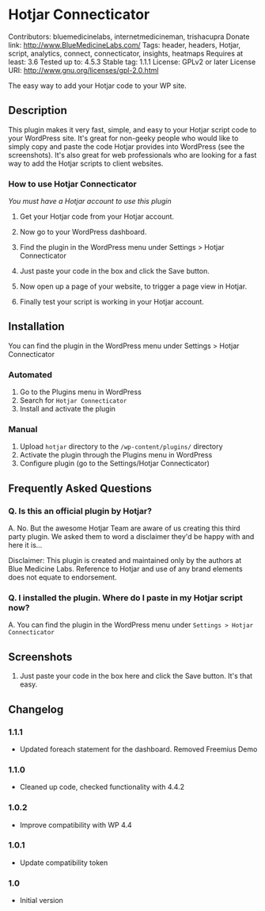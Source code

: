 # Hotjar Connecticator
Contributors: bluemedicinelabs, internetmedicineman, trishacupra
Donate link: http://www.BlueMedicineLabs.com/
Tags: header, headers, Hotjar, script, analytics, connect, connecticator, insights, heatmaps
Requires at least: 3.6
Tested up to: 4.5.3
Stable tag: 1.1.1
License: GPLv2 or later
License URI: http://www.gnu.org/licenses/gpl-2.0.html

The easy way to add your Hotjar code to your WP site.

## Description

This plugin makes it very fast, simple, and easy to your Hotjar script code to your WordPress site. It's great for non-geeky people who would like to simply copy and paste the code Hotjar provides into WordPress (see the screenshots). It's also great for web professionals who are looking for a fast way to add the Hotjar scripts to client websites.

### How to use Hotjar Connecticator

*You must have a Hotjar account to use this plugin*

1. Get your Hotjar code from your Hotjar account. 

2. Now go to your WordPress dashboard.

3. Find the plugin in the WordPress menu under Settings > Hotjar Connecticator

4. Just paste your code in the box and click the Save button. 

5. Now open up a page of your website, to trigger a page view in Hotjar. 

6. Finally test your script is working in your Hotjar account.

## Installation

You can find the plugin in the WordPress menu under Settings > Hotjar Connecticator

### Automated

1. Go to the Plugins menu in WordPress
2. Search for `Hotjar Connecticator`
3. Install and activate the plugin

### Manual

1. Upload `hotjar` directory to the `/wp-content/plugins/` directory
2. Activate the plugin through the Plugins menu in WordPress
3. Configure plugin (go to the Settings/Hotjar Connecticator)

## Frequently Asked Questions

### Q. Is this an official plugin by Hotjar?

A. No. But the awesome Hotjar Team are aware of us creating this third party plugin. We asked them to word a disclaimer they'd be happy with and here it is...

Disclaimer: This plugin is created and maintained only by the authors at Blue Medicine Labs. Reference to Hotjar and use of any brand elements does not equate to endorsement.

### Q. I installed the plugin. Where do I paste in my Hotjar script now?

A. You can find the plugin in the WordPress menu under `Settings > Hotjar Connecticator`

## Screenshots

1. Just paste your code in the box here and click the Save button. It's that easy.

## Changelog

### 1.1.1
* Updated foreach statement for the dashboard. Removed Freemius Demo

### 1.1.0
* Cleaned up code, checked functionality with 4.4.2

### 1.0.2
* Improve compatibility with WP 4.4

### 1.0.1
* Update compatibility token

### 1.0
* Initial version



